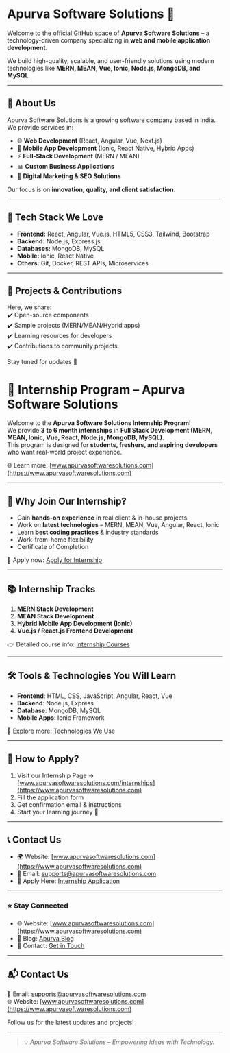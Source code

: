 # Apurva Software Solutions 🚀

Welcome to the official GitHub space of **Apurva Software Solutions** – a technology-driven company specializing in **web and mobile application development**.  

We build high-quality, scalable, and user-friendly solutions using modern technologies like **MERN, MEAN, Vue, Ionic, Node.js, MongoDB, and MySQL**.

---

## 🌟 About Us

Apurva Software Solutions is a growing software company based in India.  
We provide services in:

- 🌐 **Web Development** (React, Angular, Vue, Next.js)  
- 📱 **Mobile App Development** (Ionic, React Native, Hybrid Apps)  
- ⚡ **Full-Stack Development** (MERN / MEAN)  
- 📊 **Custom Business Applications**  
- 📢 **Digital Marketing & SEO Solutions**  

Our focus is on **innovation, quality, and client satisfaction**.

---

## 🔧 Tech Stack We Love

- **Frontend:** React, Angular, Vue.js, HTML5, CSS3, Tailwind, Bootstrap  
- **Backend:** Node.js, Express.js  
- **Databases:** MongoDB, MySQL  
- **Mobile:** Ionic, React Native  
- **Others:** Git, Docker, REST APIs, Microservices  

---

## 📂 Projects & Contributions

Here, we share:  
✔️ Open-source components  
✔️ Sample projects (MERN/MEAN/Hybrid apps)  
✔️ Learning resources for developers  
✔️ Contributions to community projects  

Stay tuned for updates 🚀  

# 🚀 Internship Program – Apurva Software Solutions

Welcome to the **Apurva Software Solutions Internship Program**!  
We provide **3 to 6 month internships** in **Full Stack Development (MERN, MEAN, Ionic, Vue, React, Node.js, MongoDB, MySQL)**.  
This program is designed for **students, freshers, and aspiring developers** who want real-world project experience.

🌐 Learn more: [www.apurvasoftwaresolutions.com](https://www.apurvasoftwaresolutions.com)

---

## 🎯 Why Join Our Internship?
- Gain **hands-on experience** in real client & in-house projects  
- Work on **latest technologies** – MERN, MEAN, Vue, Angular, React, Ionic  
- Learn **best coding practices** & industry standards  
- Work-from-home flexibility  
- Certificate of Completion  

📌 Apply now: [Apply for Internship](https://www.apurvasoftwaresolutions.com)

---

## 📚 Internship Tracks
1. **MERN Stack Development**  
2. **MEAN Stack Development**  
3. **Hybrid Mobile App Development (Ionic)**  
4. **Vue.js / React.js Frontend Development**  

👉 Detailed course info: [Internship Courses](https://www.apurvasoftwaresolutions.com)

---

## 🛠 Tools & Technologies You Will Learn
- **Frontend**: HTML, CSS, JavaScript, Angular, React, Vue  
- **Backend**: Node.js, Express  
- **Database**: MongoDB, MySQL  
- **Mobile Apps**: Ionic Framework  

📖 Explore more: [Technologies We Use](https://www.apurvasoftwaresolutions.com)

---

## 📩 How to Apply?
1. Visit our Internship Page → [www.apurvasoftwaresolutions.com/internships](https://www.apurvasoftwaresolutions.com)  
2. Fill the application form  
3. Get confirmation email & instructions  
4. Start your learning journey 🚀  

---

## 📞 Contact Us
- 🌍 Website: [www.apurvasoftwaresolutions.com](https://www.apurvasoftwaresolutions.com)  
- 📧 Email: supports@apurvasoftwaresolutions.com  
- 📌 Apply Here: [Internship Application](https://www.apurvasoftwaresolutions.com)  

---

### ⭐ Stay Connected
- 🌐 Website: [www.apurvasoftwaresolutions.com](https://www.apurvasoftwaresolutions.com)  
- 📖 Blog: [Apurva Blog](https://www.apurvasoftwaresolutions.com)  
- 📩 Contact: [Get in Touch](https://www.apurvasoftwaresolutions.com)  

---

## 📬 Contact Us

📧 Email: supports@apurvasoftwaresolutions.com  
🌐 Website: [www.apurvasoftwaresolutions.com](https://www.apurvasoftwaresolutions.com)  

Follow us for the latest updates and projects!  

---

> 💡 *Apurva Software Solutions – Empowering Ideas with Technology.*
